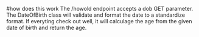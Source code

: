 #how does this work
The /howold endpoint accepts a dob GET parameter. The DateOfBirth class will validate and format the date to a standardize format.
If everyting check out well, it will calculage the age from the given date of birth and return the age.